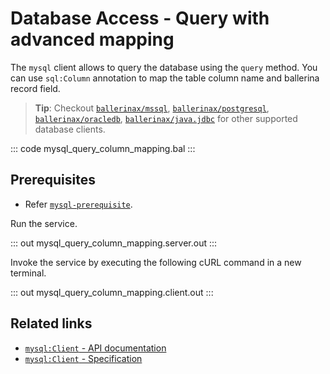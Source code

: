 # Database Access - Query with advanced mapping

The `mysql` client allows to query the database using the `query` method. You can use `sql:Column` annotation to map the table column name and ballerina record field. 

> **Tip**: Checkout [`ballerinax/mssql`](https://central.ballerina.io/ballerinax/mssql), [`ballerinax/postgresql`](https://central.ballerina.io/ballerinax/postgresql), [`ballerinax/oracledb`](https://central.ballerina.io/ballerinax/oracledb), [`ballerinax/java.jdbc`](https://central.ballerina.io/ballerinax/java.jdbc) for other supported database clients.

::: code mysql_query_column_mapping.bal :::

## Prerequisites
- Refer [`mysql-prerequisite`](https://github.com/ballerina-platform/ballerina-distribution/tree/master/examples/mysql-prerequisite).

Run the service.

::: out mysql_query_column_mapping.server.out :::

Invoke the service by executing the following cURL command in a new terminal.

::: out mysql_query_column_mapping.client.out :::

## Related links
- [`mysql:Client` - API documentation](https://lib.ballerina.io/ballerinax/mysql/latest/)
- [`mysql:Client` - Specification](https://github.com/ballerina-platform/module-ballerinax-mysql/blob/master/docs/spec/spec.md#2-client)
